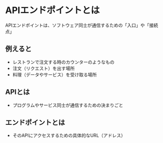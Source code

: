 # APIエンドポイントとは
APIエンドポイントは、ソフトウェア同士が通信するための「入口」や「接続点」

## 例えると
- レストランで注文する時のカウンターのようなもの
- 注文（リクエスト）を出す場所
- 料理（データやサービス）を受け取る場所

## APIとは
- プログラムやサービス同士が通信するための決まりごと

## エンドポイントとは
- そのAPIにアクセスするための具体的なURL（アドレス）
